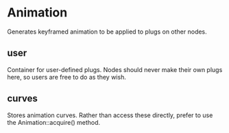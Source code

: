 # Animation

Generates keyframed animation to be applied to plugs
on other nodes.

## user

 Container for user-defined plugs. Nodes
should never make their own plugs here,
so users are free to do as they wish.

## curves

 Stores animation curves. Rather than access
these directly, prefer to use the Animation::acquire()
method.

